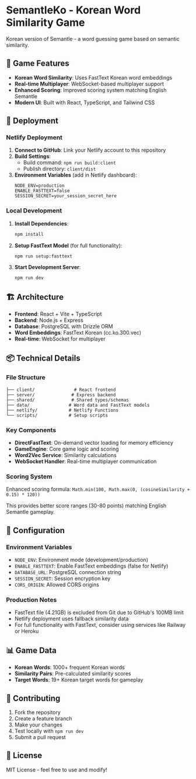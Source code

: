 # SemantleKo - Korean Word Similarity Game

Korean version of Semantle - a word guessing game based on semantic similarity.

## 🎯 Game Features

- **Korean Word Similarity**: Uses FastText Korean word embeddings
- **Real-time Multiplayer**: WebSocket-based multiplayer support  
- **Enhanced Scoring**: Improved scoring system matching English Semantle
- **Modern UI**: Built with React, TypeScript, and Tailwind CSS

## 🚀 Deployment

### Netlify Deployment

1. **Connect to GitHub**: Link your Netlify account to this repository
2. **Build Settings**:
   - Build command: `npm run build:client`
   - Publish directory: `client/dist`
3. **Environment Variables** (add in Netlify dashboard):
   ```
   NODE_ENV=production
   ENABLE_FASTTEXT=false
   SESSION_SECRET=your_session_secret_here
   ```

### Local Development

1. **Install Dependencies**:
   ```bash
   npm install
   ```

2. **Setup FastText Model** (for full functionality):
   ```bash
   npm run setup:fasttext
   ```

3. **Start Development Server**:
   ```bash
   npm run dev
   ```

## 🏗️ Architecture

- **Frontend**: React + Vite + TypeScript
- **Backend**: Node.js + Express
- **Database**: PostgreSQL with Drizzle ORM
- **Word Embeddings**: FastText Korean (cc.ko.300.vec)
- **Real-time**: WebSocket for multiplayer

## 📦 Technical Details

### File Structure
```
├── client/               # React frontend
├── server/              # Express backend
├── shared/              # Shared types/schemas
├── data/               # Word data and FastText models
├── netlify/            # Netlify Functions
└── scripts/            # Setup scripts
```

### Key Components

- **DirectFastText**: On-demand vector loading for memory efficiency
- **GameEngine**: Core game logic and scoring
- **Word2Vec Service**: Similarity calculations
- **WebSocket Handler**: Real-time multiplayer communication

### Scoring System

Enhanced scoring formula: `Math.min(100, Math.max(0, (cosineSimilarity + 0.15) * 120))`

This provides better score ranges (30-80 points) matching English Semantle gameplay.

## 🔧 Configuration

### Environment Variables

- `NODE_ENV`: Environment mode (development/production)
- `ENABLE_FASTTEXT`: Enable FastText embeddings (false for Netlify)
- `DATABASE_URL`: PostgreSQL connection string
- `SESSION_SECRET`: Session encryption key
- `CORS_ORIGIN`: Allowed CORS origins

### Production Notes

- FastText file (4.21GB) is excluded from Git due to GitHub's 100MB limit
- Netlify deployment uses fallback similarity data
- For full functionality with FastText, consider using services like Railway or Heroku

## 📊 Game Data

- **Korean Words**: 1000+ frequent Korean words
- **Similarity Pairs**: Pre-calculated similarity scores
- **Target Words**: 19+ Korean target words for gameplay

## 🤝 Contributing

1. Fork the repository
2. Create a feature branch
3. Make your changes
4. Test locally with `npm run dev`
5. Submit a pull request

## 📝 License

MIT License - feel free to use and modify!
